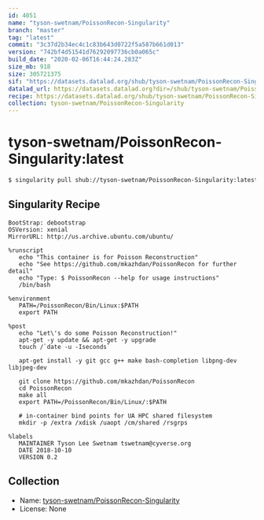 ```yaml
---
id: 4051
name: "tyson-swetnam/PoissonRecon-Singularity"
branch: "master"
tag: "latest"
commit: "3c37d2b34ec4c1c83b643d0722f5a587b661d013"
version: "742bf4d51541d76292097736cb0a065c"
build_date: "2020-02-06T16:44:24.283Z"
size_mb: 918
size: 305721375
sif: "https://datasets.datalad.org/shub/tyson-swetnam/PoissonRecon-Singularity/latest/2020-02-06-3c37d2b3-742bf4d5/742bf4d51541d76292097736cb0a065c.simg"
datalad_url: https://datasets.datalad.org?dir=/shub/tyson-swetnam/PoissonRecon-Singularity/latest/2020-02-06-3c37d2b3-742bf4d5/
recipe: https://datasets.datalad.org/shub/tyson-swetnam/PoissonRecon-Singularity/latest/2020-02-06-3c37d2b3-742bf4d5/Singularity
collection: tyson-swetnam/PoissonRecon-Singularity
---
```


# tyson-swetnam/PoissonRecon-Singularity:latest

```bash
$ singularity pull shub://tyson-swetnam/PoissonRecon-Singularity:latest
```

## Singularity Recipe

```singularity
BootStrap: debootstrap
OSVersion: xenial
MirrorURL: http://us.archive.ubuntu.com/ubuntu/

%runscript
   echo "This container is for Poisson Reconstruction"
   echo "See https://github.com/mkazhdan/PoissonRecon for further detail"
   echo "Type: $ PoissonRecon --help for usage instructions"
   /bin/bash

%environment
   PATH=/PoissonRecon/Bin/Linux:$PATH
   export PATH

%post
   echo "Let\'s do some Poisson Reconstruction!"
   apt-get -y update && apt-get -y upgrade
   touch /`date -u -Iseconds`

   apt-get install -y git gcc g++ make bash-completion libpng-dev libjpeg-dev

   git clone https://github.com/mkazhdan/PoissonRecon
   cd PoissonRecon
   make all
   export PATH=/PoissonRecon/Bin/Linux/:$PATH

   # in-container bind points for UA HPC shared filesystem
   mkdir -p /extra /xdisk /uaopt /cm/shared /rsgrps

%labels
   MAINTAINER Tyson Lee Swetnam tswetnam@cyverse.org
   DATE 2018-10-10
   VERSION 0.2
```

## Collection

 - Name: [tyson-swetnam/PoissonRecon-Singularity](https://github.com/tyson-swetnam/PoissonRecon-Singularity)
 - License: None

